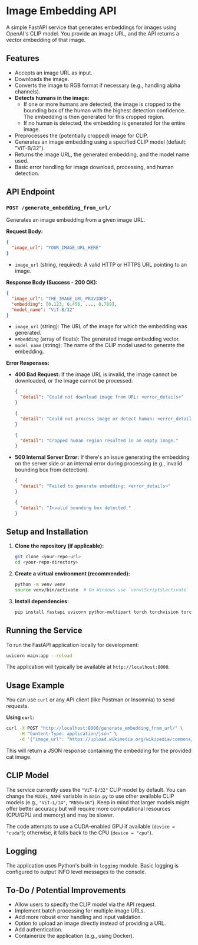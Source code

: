 # Image Embedding API

A simple FastAPI service that generates embeddings for images using OpenAI's CLIP model. You provide an image URL, and the API returns a vector embedding of that image.

## Features

*   Accepts an image URL as input.
*   Downloads the image.
*   Converts the image to RGB format if necessary (e.g., handling alpha channels).
*   **Detects humans in the image:**
    *   If one or more humans are detected, the image is cropped to the bounding box of the human with the highest detection confidence. The embedding is then generated for this cropped region.
    *   If no human is detected, the embedding is generated for the entire image.
*   Preprocesses the (potentially cropped) image for CLIP.
*   Generates an image embedding using a specified CLIP model (default: "ViT-B/32").
*   Returns the image URL, the generated embedding, and the model name used.
*   Basic error handling for image download, processing, and human detection.

## API Endpoint

### `POST /generate_embedding_from_url/`

Generates an image embedding from a given image URL.

**Request Body:**

```json
{
  "image_url": "YOUR_IMAGE_URL_HERE"
}
```

*   `image_url` (string, required): A valid HTTP or HTTPS URL pointing to an image.

**Response Body (Success - 200 OK):**

```json
{
  "image_url": "THE_IMAGE_URL_PROVIDED",
  "embedding": [0.123, 0.456, ..., 0.789],
  "model_name": "ViT-B/32"
}
```

*   `image_url` (string): The URL of the image for which the embedding was generated.
*   `embedding` (array of floats): The generated image embedding vector.
*   `model_name` (string): The name of the CLIP model used to generate the embedding.

**Error Responses:**

*   **400 Bad Request:** If the image URL is invalid, the image cannot be downloaded, or the image cannot be processed.
    ```json
    {
      "detail": "Could not download image from URL: <error_details>"
    }
    ```
    ```json
    {
      "detail": "Could not process image or detect human: <error_details>"
    }
    ```
    ```json
    {
      "detail": "Cropped human region resulted in an empty image."
    }
    ```
*   **500 Internal Server Error:** If there's an issue generating the embedding on the server side or an internal error during processing (e.g., invalid bounding box from detection).
    ```json
    {
      "detail": "Failed to generate embedding: <error_details>"
    }
    ```
    ```json
    {
      "detail": "Invalid bounding box detected."
    }
    ```

## Setup and Installation

1.  **Clone the repository (if applicable):**
    ```bash
    git clone <your-repo-url>
    cd <your-repo-directory>
    ```

2.  **Create a virtual environment (recommended):**
    ```bash
    python -m venv venv
    source venv/bin/activate  # On Windows use `venv\Scripts\activate`
    ```

3.  **Install dependencies:**
    ```bash
    pip install fastapi uvicorn python-multipart torch torchvision torchaudio openai-clip requests Pillow
    ```

## Running the Service

To run the FastAPI application locally for development:

```bash
uvicorn main:app --reload
```

The application will typically be available at `http://localhost:8000`.

## Usage Example

You can use `curl` or any API client (like Postman or Insomnia) to send requests.

**Using `curl`:**

```bash
curl -X POST "http://localhost:8000/generate_embedding_from_url/" \
     -H "Content-Type: application/json" \
     -d '{"image_url": "https://upload.wikimedia.org/wikipedia/commons/thumb/3/3a/Cat03.jpg/1200px-Cat03.jpg"}'
```

This will return a JSON response containing the embedding for the provided cat image.

## CLIP Model

The service currently uses the `"ViT-B/32"` CLIP model by default. You can change the `MODEL_NAME` variable in `main.py` to use other available CLIP models (e.g., `"ViT-L/14"`, `"RN50x16"`). Keep in mind that larger models might offer better accuracy but will require more computational resources (CPU/GPU and memory) and may be slower.

The code attempts to use a CUDA-enabled GPU if available (`device = "cuda"`); otherwise, it falls back to the CPU (`device = "cpu"`).

## Logging

The application uses Python's built-in `logging` module. Basic logging is configured to output INFO level messages to the console.

## To-Do / Potential Improvements

*   Allow users to specify the CLIP model via the API request.
*   Implement batch processing for multiple image URLs.
*   Add more robust error handling and input validation.
*   Option to upload an image directly instead of providing a URL.
*   Add authentication.
*   Containerize the application (e.g., using Docker).
